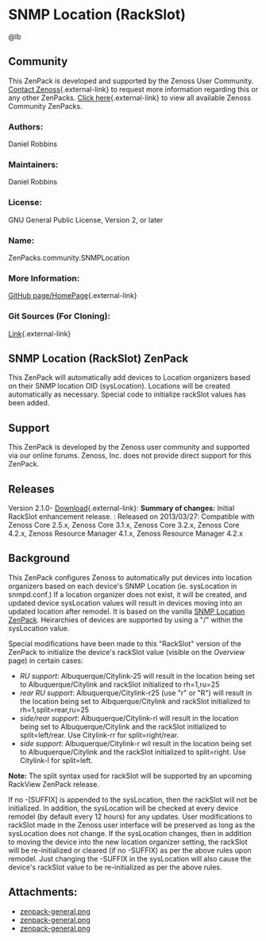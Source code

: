 # SNMP Location (RackSlot)

@lb[](img/zenpack-zenpack-general.png)

## Community

This ZenPack is developed and supported by the Zenoss User Community.
[Contact Zenoss](https://tryit.zenoss.com/zenpack-contact/){.external-link} to
request more information regarding this or any other ZenPacks. [Click here](https://zenoss.com/product/zenpacks?f%5B0%5D=im_field_zenpack_category:1021){.external-link} to
view all available Zenoss Community ZenPacks.

### Authors:

Daniel Robbins

### Maintainers:

Daniel Robbins

### License:

GNU General Public License, Version 2, or later

### Name:

ZenPacks.community.SNMPLocation

### More Information:

[GitHub page/HomePage](https://github.com/zenoss/ZenPacks.community.SNMPLocation){.external-link}

### Git Sources (For Cloning):

[Link](https://github.com/zenoss/ZenPacks.community.SNMPLocation.git){.external-link}

## SNMP Location (RackSlot) ZenPack

This ZenPack will automatically add devices to Location organizers based
on their SNMP location OID (sysLocation). Locations will be created
automatically as necessary. Special code to initialize rackSlot values
has been added.

## Support

This ZenPack is developed by the Zenoss user community and supported via
our online forums. Zenoss, Inc. does not provide direct support for this
ZenPack.

## Releases

Version 2.1.0- [Download](https://storage.googleapis.com/zenpacks/ZenPacks.community.SNMPLocation/2.1.0/ZenPacks.community.SNMPLocation-2.1.0.egg){.external-link}:   **Summary of changes:** Initial RackSlot enhancement release.
:   Released on 2013/03/27:   Compatible with Zenoss Core 2.5.x, Zenoss Core 3.1.x, Zenoss Core
    3.2.x, Zenoss Core 4.2.x, Zenoss Resource Manager 4.1.x, Zenoss
    Resource Manager 4.2.x

## Background

This ZenPack configures Zenoss to automatically put devices into
location organizers based on each device's SNMP Location (ie.
sysLocation in snmpd.conf.) If a location organizer does not exist, it
will be created, and updated device sysLocation values will result in
devices moving into an updated location after remodel. It is based on
the vanilla [SNMP Location ZenPack](https://help.zenoss.com/display/in/snmp-location-page-does-not-exist "ZenPack:SNMP Location (page does not exist){.external-link}").
Heirarchies of devices are supported by using a "/" within the
sysLocation value.

Special modifications have been made to this "RackSlot" version of the
ZenPack to initialize the device's rackSlot value (visible on the
*Overview* page) in certain cases:

-   *RU support*: Albuquerque/Citylink-25 will result in the location
    being set to Albuquerque/Citylink and rackSlot initialized to
    rh=1,ru=25
-   *rear RU support*: Albuquerque/Citylink-r25 (use "r" or "R") will
    result in the location being set to Albquerque/Citylink and rackSlot
    initialized to rh=1,split=rear,ru=25
-   *side/rear support*: Albuquerque/Citylink-rl will result in the
    location being set to Albuquerque/Citylink and the rackSlot
    initialized to split=left/rear. Use Citylink-rr for
    split=right/rear.
-   *side support*: Albuquerque/Citylink-r wil result in the location
    being set to Albuquerque/Citylink and the rackSlot initialized to
    split=right. Use Citylink-l for split=left.

**Note:** The split syntax used for rackSlot will be supported by an
upcoming RackView ZenPack release.

If no -\[SUFFIX\] is appended to the sysLocation, then the rackSlot will
not be initialized. In addition, the sysLocation will be checked at
every device remodel (by default every 12 hours) for any updates. User
modifications to rackSlot made in the Zenoss user interface will be
preserved as long as the sysLocation does not change. If the sysLocation
changes, then in addition to moving the device into the new location
organizer setting, the rackSlot will be re-initialized or cleared (if no
-SUFFIX) as per the above rules upon remodel. Just changing the -SUFFIX
in the sysLocation will also cause the device's rackSlot value to be
re-initialized as per the above rules.

## Attachments:

-   [zenpack-general.png](img/zenpack-zenpack-general.png)
-   [zenpack-general.png](img/zenpack-zenpack-general.png)
-   [zenpack-general.png](img/zenpack-zenpack-general.png)

